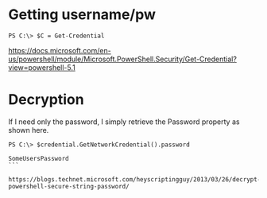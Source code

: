# Getting username/pw

```
PS C:\> $C = Get-Credential
```

https://docs.microsoft.com/en-us/powershell/module/Microsoft.PowerShell.Security/Get-Credential?view=powershell-5.1

# Decryption

If I need only the password, I simply retrieve the Password property as shown here.

````
PS C:\> $credential.GetNetworkCredential().password

SomeUsersPassword
```

https://blogs.technet.microsoft.com/heyscriptingguy/2013/03/26/decrypt-powershell-secure-string-password/
